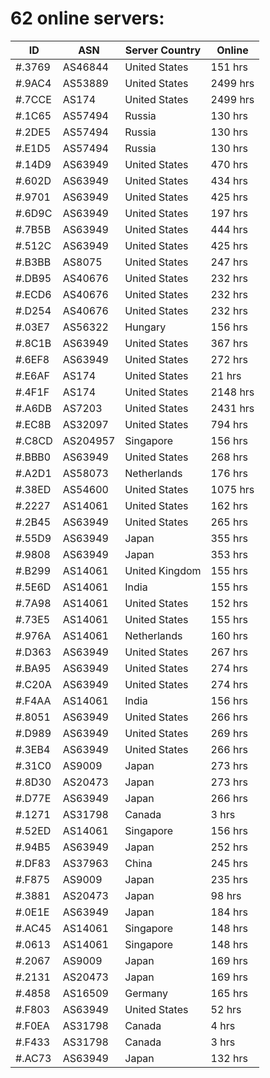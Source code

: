 # 62 online servers:

| ID | ASN | Server Country | Online |
| ------ | ------ | ------ | ------ |
| #.3769 | AS46844 | United States | 151 hrs |
| #.9AC4 | AS53889 | United States | 2499 hrs |
| #.7CCE | AS174 | United States | 2499 hrs |
| #.1C65 | AS57494 | Russia | 130 hrs |
| #.2DE5 | AS57494 | Russia | 130 hrs |
| #.E1D5 | AS57494 | Russia | 130 hrs |
| #.14D9 | AS63949 | United States | 470 hrs |
| #.602D | AS63949 | United States | 434 hrs |
| #.9701 | AS63949 | United States | 425 hrs |
| #.6D9C | AS63949 | United States | 197 hrs |
| #.7B5B | AS63949 | United States | 444 hrs |
| #.512C | AS63949 | United States | 425 hrs |
| #.B3BB | AS8075 | United States | 247 hrs |
| #.DB95 | AS40676 | United States | 232 hrs |
| #.ECD6 | AS40676 | United States | 232 hrs |
| #.D254 | AS40676 | United States | 232 hrs |
| #.03E7 | AS56322 | Hungary | 156 hrs |
| #.8C1B | AS63949 | United States | 367 hrs |
| #.6EF8 | AS63949 | United States | 272 hrs |
| #.E6AF | AS174 | United States | 21 hrs |
| #.4F1F | AS174 | United States | 2148 hrs |
| #.A6DB | AS7203 | United States | 2431 hrs |
| #.EC8B | AS32097 | United States | 794 hrs |
| #.C8CD | AS204957 | Singapore | 156 hrs |
| #.BBB0 | AS63949 | United States | 268 hrs |
| #.A2D1 | AS58073 | Netherlands | 176 hrs |
| #.38ED | AS54600 | United States | 1075 hrs |
| #.2227 | AS14061 | United States | 162 hrs |
| #.2B45 | AS63949 | United States | 265 hrs |
| #.55D9 | AS63949 | Japan | 355 hrs |
| #.9808 | AS63949 | Japan | 353 hrs |
| #.B299 | AS14061 | United Kingdom | 155 hrs |
| #.5E6D | AS14061 | India | 155 hrs |
| #.7A98 | AS14061 | United States | 152 hrs |
| #.73E5 | AS14061 | United States | 155 hrs |
| #.976A | AS14061 | Netherlands | 160 hrs |
| #.D363 | AS63949 | United States | 267 hrs |
| #.BA95 | AS63949 | United States | 274 hrs |
| #.C20A | AS63949 | United States | 274 hrs |
| #.F4AA | AS14061 | India | 156 hrs |
| #.8051 | AS63949 | United States | 266 hrs |
| #.D989 | AS63949 | United States | 269 hrs |
| #.3EB4 | AS63949 | United States | 266 hrs |
| #.31C0 | AS9009 | Japan | 273 hrs |
| #.8D30 | AS20473 | Japan | 273 hrs |
| #.D77E | AS63949 | Japan | 266 hrs |
| #.1271 | AS31798 | Canada | 3 hrs |
| #.52ED | AS14061 | Singapore | 156 hrs |
| #.94B5 | AS63949 | Japan | 252 hrs |
| #.DF83 | AS37963 | China | 245 hrs |
| #.F875 | AS9009 | Japan | 235 hrs |
| #.3881 | AS20473 | Japan | 98 hrs |
| #.0E1E | AS63949 | Japan | 184 hrs |
| #.AC45 | AS14061 | Singapore | 148 hrs |
| #.0613 | AS14061 | Singapore | 148 hrs |
| #.2067 | AS9009 | Japan | 169 hrs |
| #.2131 | AS20473 | Japan | 169 hrs |
| #.4858 | AS16509 | Germany | 165 hrs |
| #.F803 | AS63949 | United States | 52 hrs |
| #.F0EA | AS31798 | Canada | 4 hrs |
| #.F433 | AS31798 | Canada | 3 hrs |
| #.AC73 | AS63949 | Japan | 132 hrs |

